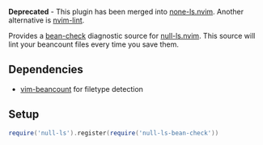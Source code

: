 **Deprecated** - This plugin has been merged into
[none-ls.nvim](https://github.com/nvimtools/none-ls.nvim). Another alternative is
[nvim-lint](https://github.com/mfussenegger/nvim-lint).

Provides a [bean-check](https://github.com/beancount/beancount) diagnostic source for
[null-ls.nvim](https://github.com/jose-elias-alvarez/null-ls.nvim). This source will lint your
beancount files every time you save them.

## Dependencies

* [vim-beancount](https://github.com/nathangrigg/vim-beancount) for filetype detection

## Setup

```lua
require('null-ls').register(require('null-ls-bean-check'))
```
